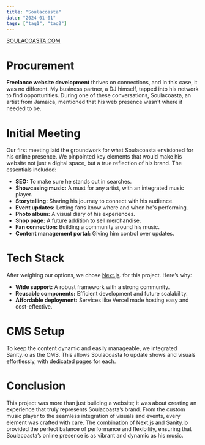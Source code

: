 ```yaml
---
title: "Soulacoasta"
date: "2024-01-01"
tags: ["tag1", "tag2"]
---
```




<a href="https://soulacoasta.com" target="_blank">SOULACOASTA.COM</a>


# Procurement

**Freelance website development** thrives on connections, and in this case, it was no different. My business partner, a DJ himself, tapped into his network to find opportunities. During one of these conversations, Soulacoasta, an artist from Jamaica, mentioned that his web presence wasn't where it needed to be. 

# Initial Meeting

Our first meeting laid the groundwork for what Soulacoasta envisioned for his online presence. We pinpointed key elements that would make his website not just a digital space, but a true reflection of his brand. The essentials included:

- **SEO:** To make sure he stands out in searches.
- **Showcasing music:** A must for any artist, with an integrated music player.
- **Storytelling:** Sharing his journey to connect with his audience.
- **Event updates:** Letting fans know where and when he's performing.
- **Photo album:** A visual diary of his experiences.
- **Shop page:** A future addition to sell merchandise.
- **Fan connection:** Building a community around his music.
- **Content management portal:** Giving him control over updates.

# Tech Stack

After weighing our options, we chose [Next.js](https://nextjs.org).
 for this project. Here’s why:

- **Wide support:** A robust framework with a strong community.
- **Reusable components:** Efficient development and future scalability.
- **Affordable deployment:** Services like Vercel made hosting easy and cost-effective.

# CMS Setup

To keep the content dynamic and easily manageable, we integrated Sanity.io as the CMS. This allows Soulacoasta to update shows and visuals effortlessly, with dedicated pages for each.

# Conclusion

This project was more than just building a website; it was about creating an experience that truly represents Soulacoasta’s brand. From the custom music player to the seamless integration of visuals and events, every element was crafted with care. The combination of Next.js and Sanity.io provided the perfect balance of performance and flexibility, ensuring that Soulacoasta’s online presence is as vibrant and dynamic as his music.


